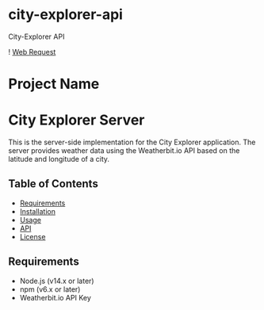 # city-explorer-api
City-Explorer API

! [Web Request](IMG_1946.PNG)

# Project Name

# City Explorer Server

This is the server-side implementation for the City Explorer application. The server provides weather data using the Weatherbit.io API based on the latitude and longitude of a city.

## Table of Contents

- [Requirements](#requirements)
- [Installation](#installation)
- [Usage](#usage)
- [API](#api)
- [License](#license)

## Requirements

- Node.js (v14.x or later)
- npm (v6.x or later)
- Weatherbit.io API Key

